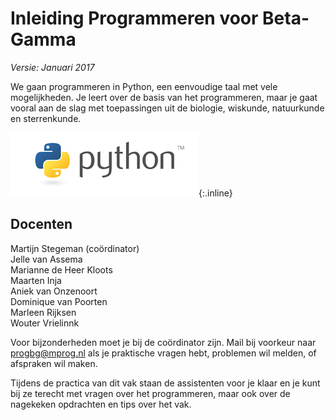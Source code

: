 # Inleiding Programmeren voor Beta-Gamma

*Versie: Januari 2017*

We gaan programmeren in Python, een eenvoudige taal met vele mogelijkheden. Je leert over de basis van het programmeren, maar je gaat vooral aan de slag met toepassingen uit de biologie, wiskunde, natuurkunde en sterrenkunde.

![Python](python-logo.png){:.inline}  

## Docenten

Martijn Stegeman (coördinator)  
Jelle van Assema  
Marianne de Heer Kloots  
Maarten Inja  
Aniek van Onzenoort  
Dominique van Poorten  
Marleen Rijksen  
Wouter Vrielinnk  

Voor bijzonderheden moet je bij de coördinator zijn. Mail bij voorkeur naar <progbg@mprog.nl> als je praktische vragen hebt, problemen wil melden, of afspraken wil maken.

Tijdens de practica van dit vak staan de assistenten voor je klaar en je kunt bij ze terecht met vragen over het programmeren, maar ook over de nagekeken opdrachten en tips over het vak.
